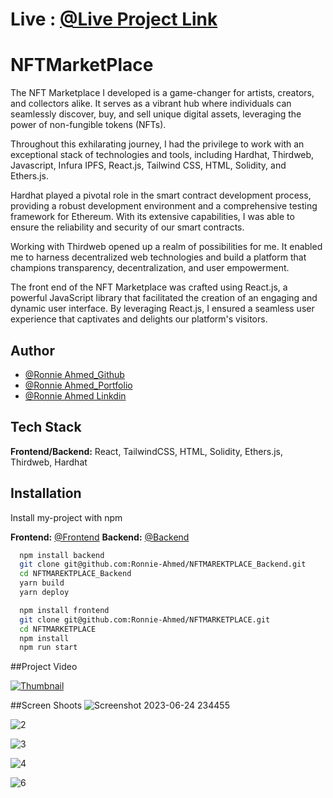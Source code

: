 
# Live : [@Live Project Link](https://nftmarketplace-igfftl5e3-ronnie-ahmed.vercel.app/)

# NFTMarketPlace

The NFT Marketplace I developed is a game-changer for artists, creators, and collectors alike. It serves as a vibrant hub where individuals can seamlessly discover, buy, and sell unique digital assets, leveraging the power of non-fungible tokens (NFTs).

Throughout this exhilarating journey, I had the privilege to work with an exceptional stack of technologies and tools, including Hardhat, Thirdweb, Javascript, Infura IPFS, React.js, Tailwind CSS, HTML, Solidity, and Ethers.js.

Hardhat played a pivotal role in the smart contract development process, providing a robust development environment and a comprehensive testing framework for Ethereum. With its extensive capabilities, I was able to ensure the reliability and security of our smart contracts.

Working with Thirdweb opened up a realm of possibilities for me. It enabled me to harness decentralized web technologies and build a platform that champions transparency, decentralization, and user empowerment.

The front end of the NFT Marketplace was crafted using React.js, a powerful JavaScript library that facilitated the creation of an engaging and dynamic user interface. By leveraging React.js, I ensured a seamless user experience that captivates and delights our platform's visitors.

## Author

- [@Ronnie Ahmed_Github](https://www.github.com/Ronnie-Ahmed)
- [@Ronnie Ahmed_Portfolio](https://portfolio-fl2l.vercel.app/)
- [@Ronnie Ahmed Linkdin](https://www.linkedin.com/in/ronnie-ahmed-3bb290271/)

## Tech Stack

**Frontend/Backend:** React, TailwindCSS, HTML, Solidity, Ethers.js, Thirdweb, Hardhat


## Installation

Install my-project with npm

**Frontend:** [@Frontend](https://github.com/Ronnie-Ahmed/NFTMARKETPLACE)
**Backend:** [@Backend](https://github.com/Ronnie-Ahmed/NFTMAREKTPLACE_Backend)

```bash
  npm install backend
  git clone git@github.com:Ronnie-Ahmed/NFTMAREKTPLACE_Backend.git
  cd NFTMAREKTPLACE_Backend
  yarn build
  yarn deploy
```

```bash
  npm install frontend
  git clone git@github.com:Ronnie-Ahmed/NFTMARKETPLACE.git
  cd NFTMARKETPLACE
  npm install
  npm run start
```

##Project Video


[![Thumbnail](https://github.com/Ronnie-Ahmed/NFTMARKETPLACE/assets/68500792/474591b1-7d85-4b3f-82b8-e62cb0e3fa0a)](https://github.com/Ronnie-Ahmed/NFTMARKETPLACE/assets/68500792/9a4d77ce-084c-4a90-9d4a-c028a186a50f)






##Screen Shoots
![Screenshot 2023-06-24 234455](https://github.com/Ronnie-Ahmed/NFTMARKETPLACE/assets/68500792/474591b1-7d85-4b3f-82b8-e62cb0e3fa0a)

![2](https://github.com/Ronnie-Ahmed/NFTMARKETPLACE/assets/68500792/70f25b45-7d70-411e-933a-6325a47f7d5d)

![3](https://github.com/Ronnie-Ahmed/NFTMARKETPLACE/assets/68500792/9b8bc6d3-facf-413d-8fcd-e345f04d7c89)

![4](https://github.com/Ronnie-Ahmed/NFTMARKETPLACE/assets/68500792/58e4519e-4452-4e9f-a287-19980e1f40bf)

![6](https://github.com/Ronnie-Ahmed/NFTMARKETPLACE/assets/68500792/cfa35566-302a-45ed-9a1b-f498bf0d3379)












